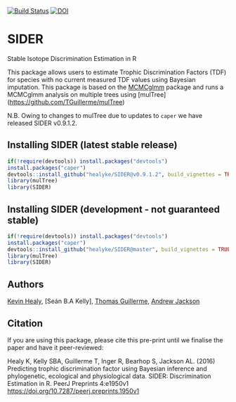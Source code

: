 [![Build Status](https://travis-ci.org/healyke/SIDER.svg?branch=master)](https://travis-ci.org/healyke/SIDER)
[![DOI](https://zenodo.org/badge/45869597.svg)](https://zenodo.org/badge/latestdoi/45869597)
# SIDER
Stable Isotope Discrimination Estimation in R

This package allows users to estimate Trophic Discrimination Factors (TDF) for species with no current measured TDF values using Bayesian imputation. 
This package is based on the [MCMCglmm](http://cran.r-project.org/web/packages/MCMCglmm/index.html) package
and runs a MCMCglmm analysis on multiple trees using [mulTree] (https://github.com/TGuillerme/mulTree)

N.B. Owing to changes to mulTree due to updates to `caper` we have released SIDER v0.9.1.2. 

## Installing SIDER (latest stable release)
```r
if(!require(devtools)) install.packages("devtools")
install.packages("caper")
devtools::install_github("healyke/SIDER@v0.9.1.2", build_vignettes = TRUE)
library(mulTree)
library(SIDER)
```

## Installing SIDER (development - not guaranteed stable)
```r
if(!require(devtools)) install.packages("devtools")
install.packages("caper")
devtools::install_github("healyke/SIDER@master", build_vignettes = TRUE)
library(mulTree)
library(SIDER)
```


Authors
-------
[Kevin Healy](http://healyke.github.io), [Seán B.A Kelly], [Thomas Guillerme](http://tguillerme.github.io), [Andrew Jackson](https://github.com/AndrewLJackson)

Citation
-------
If you are using this package, please cite this pre-print until we finalise the paper and have it peer-reviewed:

Healy K, Kelly SBA, Guillerme T, Inger R, Bearhop S, Jackson AL. (2016) Predicting trophic discrimination factor using Bayesian inference and phylogenetic, ecological and physiological data. SIDER: Discrimination Estimation in R. PeerJ Preprints 4:e1950v1 https://doi.org/10.7287/peerj.preprints.1950v1
